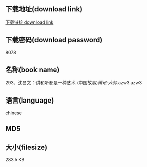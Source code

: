 ## 下载地址(download link)
[下载链接 download link](https://voluble-croquembouche-d321dc.netlify.app/?s=293%E3%80%81%E6%B2%88%E6%98%8C%E6%96%87%EF%BC%9A%E8%AE%B2%E5%92%8C%E5%90%AC%E9%83%BD%E6%98%AF%E4%B8%80%E7%A7%8D%E8%89%BA%E6%9C%AF+%28%E4%B8%AD%E5%9B%BD%E6%95%85%E4%BA%8B%29_%E8%85%BE%E8%AE%AF%C2%B7%E5%A4%A7%E5%B8%88_.azw3)

## 下载密码(download password)
8078

## 名称(book name)
293、沈昌文：讲和听都是一种艺术 (中国故事)_腾讯·大师_.azw3.azw3

## 语言(language)
chinese

## MD5


## 大小(filesize)
283.5 KB
